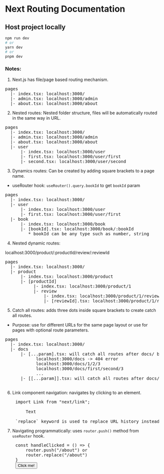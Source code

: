 # Next Routing Documentation

## Host project locally

```bash
npm run dev
# or
yarn dev
# or
pnpm dev
```

### Notes:

1. Next.js has file/page based routing mechanism.

<pre>
pages
  |- index.tsx: localhost:3000/
  |- admin.tsx: localhost:3000/admin
  |- about.tsx: localhost:3000/about
</pre>

2. Nested routes: Nested folder structure, files will be automatically routed in the same way in URL.

<pre>
pages
  |- index.tsx: localhost:3000/
  |- admin.tsx: localhost:3000/admin
  |- about.tsx: localhost:3000/about
  |- user
      |- index.tsx: localhost:3000/user
      |- first.tsx: localhost:3000/user/first
      |- second.tsx: localhost:3000/user/second
</pre>
  

3. Dynamics routes: Can be created by adding square brackets to a page name.

- useRouter hook: `useRouter().query.bookId` to get `bookId` param

<pre>
pages
  |- index.tsx: localhost:3000/
  |- user
      |- index.tsx: localhost:3000/user
      |- first.tsx: localhost:3000/user/first
  |- book
      |- index.tsx: localhost:3000/book
      |- [bookId].tsx: localhost:3000/book/:bookId  
         * bookId can be any type such as number, string
</pre>

4. Nested dynamic routes: 

localhost:3000/product/:productId/review/:reviewId

<pre>
pages
  |- index.tsx: localhost:3000/
  |- product
      |- index.tsx: localhost:3000/product
      |- [productId]
           |- index.tsx: localhost:3000/product/1
           |- review
               |- index.tsx: localhost:3000/product/1/review
               |- [reviewId].tsx: localhost:3000/product/1/review/1
</pre>

5. Catch all routes: adds three dots inside square brackets to create catch all routes.

- Purpose: use for different URLs for the same page layout or use for pages with optional route parameters.

<pre>
pages
  |- index.tsx: localhost:3000/
  |- docs
      |- [...param].tsx: will catch all routes after docs/ but does not catch docs/
            localhost:3000/docs -> 404 error
            localhost:3000/docs/1/2/3
            localhost:3000/docs/first/second/3
            ...
      |- [[...param]].tsx: will catch all routes after docs/ AND docs/ itself

</pre>

6. Link component navigation: navigates by clicking to an element.

<pre>
    import Link from "next/link";
    <Link className={styles.link} href="/" replace>
        Text
    </Link>
    `replace` keyword is used to replace URL history instead of adding it to stack.
</pre>

7. Navigating programmatically: uses `router.push()` method from `useRouter` hook.

<pre>
    const handleClicked = () => {
        router.push("/about") or
        router.replace("/about")
    }
    <button onClick={handleClicked}>Click me!</button>
</pre>

